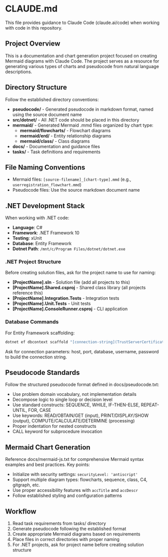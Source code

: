 # CLAUDE.md

This file provides guidance to Claude Code (claude.ai/code) when working with code in this repository.

## Project Overview

This is a documentation and chart generation project focused on creating Mermaid diagrams with Claude Code. The project serves as a resource for generating various types of charts and pseudocode from natural language descriptions.

## Directory Structure

Follow the established directory conventions:

- **pseudocode/** - Generated pseudocode in markdown format, named using the source document name
- **src/dotnet/** - All .NET code should be placed in this directory
- **mermaid/** - Generated Mermaid .mmd files organized by chart type:
  - **mermaid/flowcharts/** - Flowchart diagrams
  - **mermaid/erd/** - Entity relationship diagrams
  - **mermaid/class/** - Class diagrams
- **docs/** - Documentation and guidance files
- **tasks/** - Task definitions and requirements

## File Naming Conventions

- Mermaid files: `[source-filename]_[chart-type].mmd` (e.g., `userregistration_flowchart.mmd`)
- Pseudocode files: Use the source markdown document name

## .NET Development Stack

When working with .NET code:

- **Language**: C#
- **Framework**: .NET Framework 10
- **Testing**: xUnit
- **Database**: Entity Framework
- **Dotnet Path**: `/mnt/c/Program Files/dotnet/dotnet.exe`

### .NET Project Structure

Before creating solution files, ask for the project name to use for naming:

- **[ProjectName].sln** - Solution file (add all projects to this)
- **[ProjectName].Shared.csproj** - Shared class library (all projects reference this)
- **[ProjectName].Integration.Tests** - Integration tests
- **[ProjectName].Unit.Tests** - Unit tests  
- **[ProjectName].ConsoleRunner.csproj** - CLI application

### Database Commands

For Entity Framework scaffolding:
```bash
dotnet ef dbcontext scaffold "[connection-string](TrustServerCertificate=true)"
```

Ask for connection parameters: host, port, database, username, password to build the connection string.

## Pseudocode Standards

Follow the structured pseudocode format defined in docs/pseudocode.txt:

- Use problem domain vocabulary, not implementation details
- Decompose logic to single loop or decision level
- Use standard constructs: SEQUENCE, WHILE, IF-THEN-ELSE, REPEAT-UNTIL, FOR, CASE
- Use keywords: READ/OBTAIN/GET (input), PRINT/DISPLAY/SHOW (output), COMPUTE/CALCULATE/DETERMINE (processing)
- Proper indentation for nested constructs
- CALL keyword for subprocedure invocation

## Mermaid Chart Generation

Reference docs/mermaid-js.txt for comprehensive Mermaid syntax examples and best practices. Key points:

- Initialize with security settings: `securityLevel: 'antiscript'`
- Support multiple diagram types: flowcharts, sequence, class, C4, gitgraph, etc.
- Use proper accessibility features with `accTitle` and `accDescr`
- Follow established styling and configuration patterns

## Workflow

1. Read task requirements from tasks/ directory
2. Generate pseudocode following the established format
3. Create appropriate Mermaid diagrams based on requirements
4. Place files in correct directories with proper naming
5. For .NET projects, ask for project name before creating solution structure